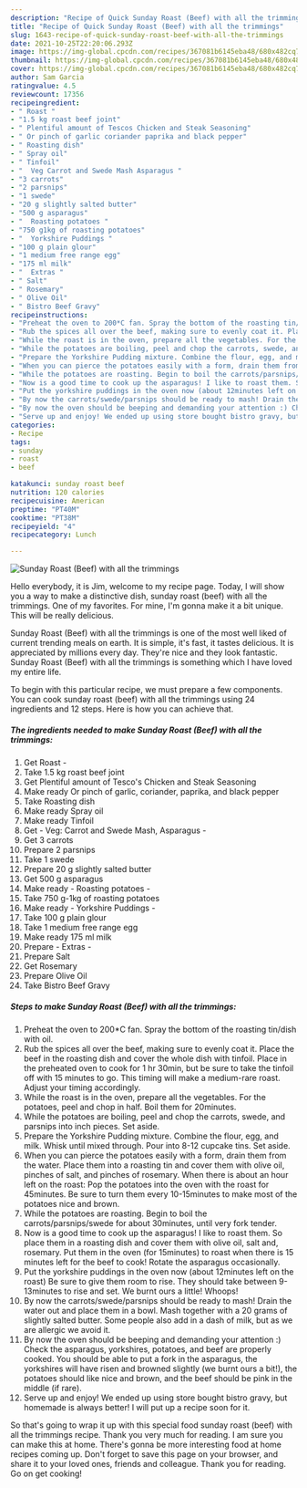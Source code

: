 ```yaml
---
description: "Recipe of Quick Sunday Roast (Beef) with all the trimmings"
title: "Recipe of Quick Sunday Roast (Beef) with all the trimmings"
slug: 1643-recipe-of-quick-sunday-roast-beef-with-all-the-trimmings
date: 2021-10-25T22:20:06.293Z
image: https://img-global.cpcdn.com/recipes/367081b6145eba48/680x482cq70/sunday-roast-beef-with-all-the-trimmings-recipe-main-photo.jpg
thumbnail: https://img-global.cpcdn.com/recipes/367081b6145eba48/680x482cq70/sunday-roast-beef-with-all-the-trimmings-recipe-main-photo.jpg
cover: https://img-global.cpcdn.com/recipes/367081b6145eba48/680x482cq70/sunday-roast-beef-with-all-the-trimmings-recipe-main-photo.jpg
author: Sam Garcia
ratingvalue: 4.5
reviewcount: 17356
recipeingredient:
- " Roast "
- "1.5 kg roast beef joint"
- " Plentiful amount of Tescos Chicken and Steak Seasoning"
- " Or pinch of garlic coriander paprika and black pepper"
- " Roasting dish"
- " Spray oil"
- " Tinfoil"
- "  Veg Carrot and Swede Mash Asparagus "
- "3 carrots"
- "2 parsnips"
- "1 swede"
- "20 g slightly salted butter"
- "500 g asparagus"
- "  Roasting potatoes "
- "750 g1kg of roasting potatoes"
- "  Yorkshire Puddings "
- "100 g plain glour"
- "1 medium free range egg"
- "175 ml milk"
- "  Extras "
- " Salt"
- " Rosemary"
- " Olive Oil"
- " Bistro Beef Gravy"
recipeinstructions:
- "Preheat the oven to 200*C fan. Spray the bottom of the roasting tin/dish with oil."
- "Rub the spices all over the beef, making sure to evenly coat it. Place the beef in the roasting dish and cover the whole dish with tinfoil. Place in the preheated oven to cook for 1 hr 30min, but be sure to take the tinfoil off with 15 minutes to go. This timing will make a medium-rare roast. Adjust your timing accordingly."
- "While the roast is in the oven, prepare all the vegetables. For the potatoes, peel and chop in half. Boil them for 20minutes."
- "While the potatoes are boiling, peel and chop the carrots, swede, and parsnips into inch pieces. Set aside."
- "Prepare the Yorkshire Pudding mixture. Combine the flour, egg, and milk. Whisk until mixed through. Pour into 8-12 cupcake tins. Set aside."
- "When you can pierce the potatoes easily with a form, drain them from the water. Place them into a roasting tin and cover them with olive oil, pinches of salt, and pinches of rosemary. When there is about an hour left on the roast: Pop the potatoes into the oven with the roast for 45minutes. Be sure to turn them every 10-15minutes to make most of the potatoes nice and brown."
- "While the potatoes are roasting. Begin to boil the carrots/parsnips/swede for about 30minutes, until very fork tender."
- "Now is a good time to cook up the asparagus! I like to roast them. So place them in a roasting dish and cover them with olive oil, salt and, rosemary. Put them in the oven (for 15minutes) to roast when there is 15 minutes left for the beef to cook! Rotate the asparagus occasionally."
- "Put the yorkshire puddings in the oven now (about 12minutes left on the roast) Be sure to give them room to rise. They should take between 9-13minutes to rise and set. We burnt ours a little! Whoops!"
- "By now the carrots/swede/parsnips should be ready to mash! Drain the water out and place them in a bowl. Mash together with a 20 grams of slightly salted butter. Some people also add in a dash of milk, but as we are allergic we avoid it."
- "By now the oven should be beeping and demanding your attention :) Check the asparagus, yorkshires, potatoes, and beef are properly cooked. You should be able to put a fork in the asparagus, the yorkshires will have risen and browned slightly (we burnt ours a bit!), the potatoes should like nice and brown, and the beef should be pink in the middle (if rare)."
- "Serve up and enjoy! We ended up using store bought bistro gravy, but homemade is always better! I will put up a recipe soon for it."
categories:
- Recipe
tags:
- sunday
- roast
- beef

katakunci: sunday roast beef 
nutrition: 120 calories
recipecuisine: American
preptime: "PT40M"
cooktime: "PT38M"
recipeyield: "4"
recipecategory: Lunch

---
```



![Sunday Roast (Beef) with all the trimmings](https://img-global.cpcdn.com/recipes/367081b6145eba48/680x482cq70/sunday-roast-beef-with-all-the-trimmings-recipe-main-photo.jpg)

Hello everybody, it is Jim, welcome to my recipe page. Today, I will show you a way to make a distinctive dish, sunday roast (beef) with all the trimmings. One of my favorites. For mine, I'm gonna make it a bit unique. This will be really delicious.

Sunday Roast (Beef) with all the trimmings is one of the most well liked of current trending meals on earth. It is simple, it's fast, it tastes delicious. It is appreciated by millions every day. They're nice and they look fantastic. Sunday Roast (Beef) with all the trimmings is something which I have loved my entire life.




To begin with this particular recipe, we must prepare a few components. You can cook sunday roast (beef) with all the trimmings using 24 ingredients and 12 steps. Here is how you can achieve that.

<!--inarticleads1-->

##### The ingredients needed to make Sunday Roast (Beef) with all the trimmings:

1. Get  Roast -
1. Take 1.5 kg roast beef joint
1. Get  Plentiful amount of Tesco&#39;s Chicken and Steak Seasoning
1. Make ready  Or pinch of garlic, coriander, paprika, and black pepper
1. Take  Roasting dish
1. Make ready  Spray oil
1. Make ready  Tinfoil
1. Get  - Veg: Carrot and Swede Mash, Asparagus -
1. Get 3 carrots
1. Prepare 2 parsnips
1. Take 1 swede
1. Prepare 20 g slightly salted butter
1. Get 500 g asparagus
1. Make ready  - Roasting potatoes -
1. Take 750 g-1kg of roasting potatoes
1. Make ready  - Yorkshire Puddings -
1. Take 100 g plain glour
1. Take 1 medium free range egg
1. Make ready 175 ml milk
1. Prepare  - Extras -
1. Prepare  Salt
1. Get  Rosemary
1. Prepare  Olive Oil
1. Take  Bistro Beef Gravy




<!--inarticleads2-->

##### Steps to make Sunday Roast (Beef) with all the trimmings:

1. Preheat the oven to 200*C fan. Spray the bottom of the roasting tin/dish with oil.
1. Rub the spices all over the beef, making sure to evenly coat it. Place the beef in the roasting dish and cover the whole dish with tinfoil. Place in the preheated oven to cook for 1 hr 30min, but be sure to take the tinfoil off with 15 minutes to go. This timing will make a medium-rare roast. Adjust your timing accordingly.
1. While the roast is in the oven, prepare all the vegetables. For the potatoes, peel and chop in half. Boil them for 20minutes.
1. While the potatoes are boiling, peel and chop the carrots, swede, and parsnips into inch pieces. Set aside.
1. Prepare the Yorkshire Pudding mixture. Combine the flour, egg, and milk. Whisk until mixed through. Pour into 8-12 cupcake tins. Set aside.
1. When you can pierce the potatoes easily with a form, drain them from the water. Place them into a roasting tin and cover them with olive oil, pinches of salt, and pinches of rosemary. When there is about an hour left on the roast: Pop the potatoes into the oven with the roast for 45minutes. Be sure to turn them every 10-15minutes to make most of the potatoes nice and brown.
1. While the potatoes are roasting. Begin to boil the carrots/parsnips/swede for about 30minutes, until very fork tender.
1. Now is a good time to cook up the asparagus! I like to roast them. So place them in a roasting dish and cover them with olive oil, salt and, rosemary. Put them in the oven (for 15minutes) to roast when there is 15 minutes left for the beef to cook! Rotate the asparagus occasionally.
1. Put the yorkshire puddings in the oven now (about 12minutes left on the roast) Be sure to give them room to rise. They should take between 9-13minutes to rise and set. We burnt ours a little! Whoops!
1. By now the carrots/swede/parsnips should be ready to mash! Drain the water out and place them in a bowl. Mash together with a 20 grams of slightly salted butter. Some people also add in a dash of milk, but as we are allergic we avoid it.
1. By now the oven should be beeping and demanding your attention :) Check the asparagus, yorkshires, potatoes, and beef are properly cooked. You should be able to put a fork in the asparagus, the yorkshires will have risen and browned slightly (we burnt ours a bit!), the potatoes should like nice and brown, and the beef should be pink in the middle (if rare).
1. Serve up and enjoy! We ended up using store bought bistro gravy, but homemade is always better! I will put up a recipe soon for it.




So that's going to wrap it up with this special food sunday roast (beef) with all the trimmings recipe. Thank you very much for reading. I am sure you can make this at home. There's gonna be more interesting food at home recipes coming up. Don't forget to save this page on your browser, and share it to your loved ones, friends and colleague. Thank you for reading. Go on get cooking!
